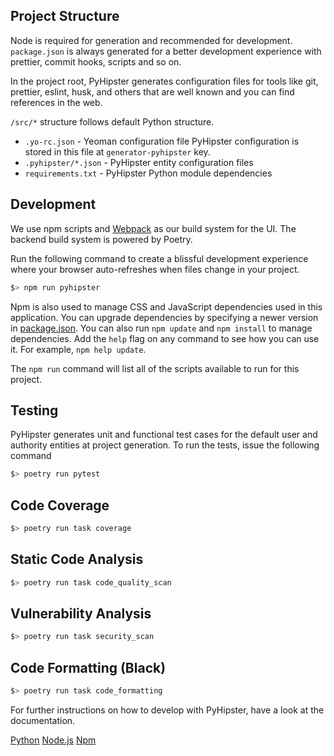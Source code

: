## Project Structure

Node is required for generation and recommended for development. `package.json` is always generated for a better development experience with prettier, commit hooks, scripts and so on.

In the project root, PyHipster generates configuration files for tools like git, prettier, eslint, husk, and others that are well known and you can find references in the web.

`/src/*` structure follows default Python structure.

- `.yo-rc.json` - Yeoman configuration file
  PyHipster configuration is stored in this file at `generator-pyhipster` key.
- `.pyhipster/*.json` - PyHipster entity configuration files
- `requirements.txt` - PyHipster Python module dependencies

## Development

We use npm scripts and [Webpack](https://webpack.js.org/) as our build system for the UI. The backend build system is powered by Poetry.

Run the following command to create a blissful development experience where your browser auto-refreshes when files change in your project.

```bash
$> npm run pyhipster
```

Npm is also used to manage CSS and JavaScript dependencies used in this application. You can upgrade dependencies by
specifying a newer version in [package.json](package.json). You can also run `npm update` and `npm install` to manage dependencies.
Add the `help` flag on any command to see how you can use it. For example, `npm help update`.

The `npm run` command will list all of the scripts available to run for this project.

## Testing

PyHipster generates unit and functional test cases for the default user and authority entities at project generation. To run the tests, issue the following command

```bash
$> poetry run pytest
```

## Code Coverage

```bash
$> poetry run task coverage
```

## Static Code Analysis

```bash
$> poetry run task code_quality_scan
```

## Vulnerability Analysis

```bash
$> poetry run task security_scan
```

## Code Formatting (Black)

```bash
$> poetry run task code_formatting
```

For further instructions on how to develop with PyHipster, have a look at the documentation.

[Python](https://www.python.org/)
[Node.js](https://nodejs.org/)
[Npm](https://www.npmjs.com/)
